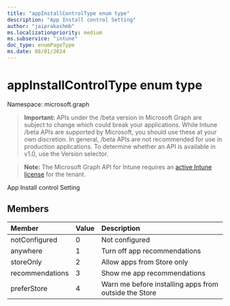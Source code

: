 ```yaml
---
title: "appInstallControlType enum type"
description: "App Install control Setting"
author: "jaiprakashmb"
ms.localizationpriority: medium
ms.subservice: "intune"
doc_type: enumPageType
ms.date: 08/01/2024
---
```


# appInstallControlType enum type

Namespace: microsoft.graph

> **Important:** APIs under the /beta version in Microsoft Graph are subject to change which could break your applications. While Intune /beta APIs are supported by Microsoft, you should use these at your own discretion. In general, /beta APIs are not recommended for use in production applications. To determine whether an API is available in v1.0, use the Version selector.

> **Note:** The Microsoft Graph API for Intune requires an [active Intune license](https://go.microsoft.com/fwlink/?linkid=839381) for the tenant.

App Install control Setting

## Members
|Member|Value|Description|
|:---|:---|:---|
|notConfigured|0|Not configured|
|anywhere|1|Turn off app recommendations|
|storeOnly|2|Allow apps from Store only|
|recommendations|3|Show me app recommendations|
|preferStore|4|Warn me before installing apps from outside the Store|